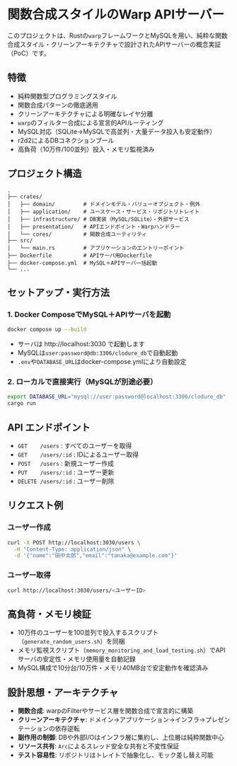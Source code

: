 # 関数合成スタイルのWarp APIサーバー

このプロジェクトは、Rustの`warp`フレームワークとMySQLを用い、純粋な関数合成スタイル・クリーンアーキテクチャで設計されたAPIサーバーの概念実証（PoC）です。

## 特徴

- 純粋関数型プログラミングスタイル
- 関数合成パターンの徹底適用
- クリーンアーキテクチャによる明確なレイヤ分離
- `warp`のフィルター合成による宣言的APIルーティング
- MySQL対応（SQLite→MySQLで高並列・大量データ投入も安定動作）
- r2d2によるDBコネクションプール
- 高負荷（10万件/100並列）投入・メモリ監視済み

## プロジェクト構造

```
.
├── crates/
│   ├── domain/         # ドメインモデル・バリューオブジェクト・例外
│   ├── application/    # ユースケース・サービス・リポジトリトレイト
│   ├── infrastructure/ # DB実装（MySQL/SQLite）・外部サービス
│   ├── presentation/   # APIエンドポイント・Warpハンドラー
│   └── cores/          # 関数合成ユーティリティ
├── src/
│   └── main.rs         # アプリケーションのエントリーポイント
├── Dockerfile          # APIサーバ用Dockerfile
├── docker-compose.yml  # MySQL＋APIサーバ一括起動
└── ...
```

## セットアップ・実行方法

### 1. Docker ComposeでMySQL＋APIサーバを起動

```bash
docker compose up --build
```

- サーバは http://localhost:3030 で起動します
- MySQLは`user:password@db:3306/clodure_db`で自動起動
- `.env`や`DATABASE_URL`はdocker-compose.ymlにより自動設定

### 2. ローカルで直接実行（MySQLが別途必要）

```bash
export DATABASE_URL="mysql://user:password@localhost:3306/clodure_db"
cargo run
```

## API エンドポイント

- `GET    /users`         : すべてのユーザーを取得
- `GET    /users/:id`     : IDによるユーザー取得
- `POST   /users`         : 新規ユーザー作成
- `PUT    /users/:id`     : ユーザー更新
- `DELETE /users/:id`     : ユーザー削除

## リクエスト例

### ユーザー作成

```bash
curl -X POST http://localhost:3030/users \
  -H "Content-Type: application/json" \
  -d '{"name":"田中太郎","email":"tanaka@example.com"}'
```

### ユーザー取得

```bash
curl http://localhost:3030/users/<ユーザーID>
```

## 高負荷・メモリ検証

- 10万件のユーザーを100並列で投入するスクリプト（`generate_random_users.sh`）を同梱
- メモリ監視スクリプト（`memory_monitoring_and_load_testing.sh`）でAPIサーバの安定性・メモリ使用量を自動記録
- MySQL構成で10分台/10万件・メモリ40MB台で安定動作を確認済み

## 設計思想・アーキテクチャ

- **関数合成**: warpのFilterやサービス層を関数合成で宣言的に構築
- **クリーンアーキテクチャ**: ドメイン→アプリケーション→インフラ→プレゼンテーションの依存逆転
- **副作用の制御**: DBや外部I/Oはインフラ層に集約し、上位層は純粋関数中心
- **リソース共有**: `Arc`によるスレッド安全な共有と不変性保証
- **テスト容易性**: リポジトリはトレイトで抽象化し、モック差し替え可能